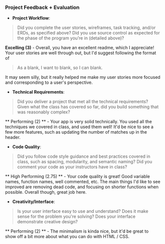 ### Project Feedback + Evaluation

* __Project Workflow__:

>Did you complete the user stories, wireframes, task tracking, and/or ERDs, as specified above? Did you use source control as expected for the phase of the program you’re in (detailed above)?

**Excelling (3)** - Overall, you have an excellent readme, which I appreciate! Your
user stories are well through out, but I'd suggest following the format of

> As a blank, I want to blank, so I can blank.

It may seem silly, but it really helped me make my user stories more focused and
corresponding to a user's perspective.

* __Technical Requirements__:

>Did you deliver a project that met all the technical requirements? Given what the class has covered so far, did you build something that was reasonably complex?

** Performing (2) ** - Your app is very solid technically. You used all the
techniques we covered in class, and used them well! It'd be nice to see a few
more features, such as updating the number of matches up in the header.

* __Code Quality__:

>Did you follow code style guidance and best practices covered in class, such as spacing, modularity, and semantic naming? Did you comment your code as your instructors have in class?

** High Performing (2.75) ** - Your code quality is great! Good variable names,
function names, well commented, etc. The main things I'd like to see improved
are removing dead code, and focusing on shorter functions when possible. Overall
though, great job here.

* __Creativity/Interface__:

>Is your user interface easy to use and understand? Does it make sense for the problem you're solving? Does your interface demonstrate creative design?

** Performing (2) ** - The minimalism is kinda nice, but it'd be great to show
off a bit more about what you can do with HTML / CSS.
